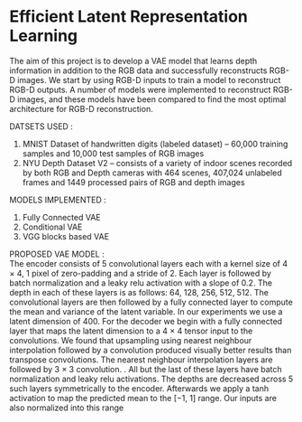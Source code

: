 # Efficient Latent Representation Learning

The aim of this project is to develop a VAE model that learns depth information in addition to the RGB data and successfully reconstructs RGB-D 
images. We start by using RGB-D inputs to train a model to reconstruct RGB-D outputs. A number of models were implemented to reconstruct RGB-D images,
and these models have been compared to find the most optimal architecture for RGB-D reconstruction.  

DATSETS USED :  
1. MNIST Dataset of handwritten digits (labeled dataset) – 60,000 training samples and 10,000 test samples of RGB images  
2. NYU Depth Dataset V2 – consists of a variety of indoor scenes recorded by both RGB and Depth cameras with 464 scenes, 407,024 unlabeled frames and
1449 processed pairs of RGB and depth images  

MODELS IMPLEMENTED :  
1. Fully Connected VAE
2. Conditional VAE
3. VGG blocks based VAE

PROPOSED VAE MODEL :  
The encoder consists of 5 convolutional layers each with a kernel size of 4 × 4, 1 pixel of zero-padding and a
stride of 2. Each layer is followed by batch normalization and a leaky relu activation with a slope
of 0.2. The depth in each of these layers is as follows: 64, 128, 256, 512, 512. The convolutional
layers are then followed by a fully connected layer to compute the mean and variance of the latent
variable. In our experiments we use a latent dimension of 400. For the decoder we begin with a fully
connected layer that maps the latent dimension to a 4 × 4 tensor input to the convolutions. We found
that upsampling using nearest neighbour interpolation followed by a convolution produced visually
better results than transpose convolutions. The nearest neighbour interpolation layers are followed by
3 × 3 convolution. . All but the last of these layers have batch normalization and leaky relu activations. The depths are decreased
across 5 such layers symmetrically to the encoder. Afterwards we apply a tanh activation to map the
predicted mean to the [−1, 1] range. Our inputs are also normalized into this range
